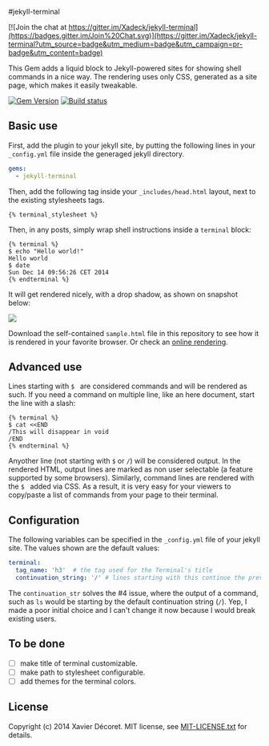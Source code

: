 #jekyll-terminal

[![Join the chat at https://gitter.im/Xadeck/jekyll-terminal](https://badges.gitter.im/Join%20Chat.svg)](https://gitter.im/Xadeck/jekyll-terminal?utm_source=badge&utm_medium=badge&utm_campaign=pr-badge&utm_content=badge)

This Gem adds a liquid block to Jekyll-powered sites for showing
shell commands in a nice way. The rendering uses only CSS, generated as a site page,
which makes it easily tweakable.

[![Gem Version](https://badge.fury.io/rb/jekyll-terminal.svg)](http://badge.fury.io/rb/jekyll-terminal)
[![Build status](https://travis-ci.org/Xadeck/jekyll-terminal.png?branch=master)](https://travis-ci.org/jekyll-terminal/)
## Basic use

First, add the plugin to your jekyll site, by putting the following lines in your `_config.yml` file inside the generaged jekyll directory.
```yaml
gems: 
  - jekyll-terminal
```

Then, add the following tag inside your `_includes/head.html` layout, next to the existing stylesheets tags.

```liquid
{% terminal_stylesheet %}    
```

Then, in any posts, simply wrap shell instructions inside a `terminal` block:

```liquid
{% terminal %}
$ echo "Hello world!"
Hello world
$ date
Sun Dec 14 09:56:26 CET 2014
{% endterminal %}
```

It will get rendered nicely, with a drop shadow, as shown on snapshot below:

![](https://github.com/Xadeck/jekyll-terminal/blob/master/screenshot.png)

Download the self-contained `sample.html` file in this repository to see how it is rendered in your favorite browser. Or check an [online rendering](http://htmlpreview.github.io/?https://github.com/Xadeck/jekyll-terminal/blob/master/sample.html).

## Advanced use
Lines starting with `$ ` are considered commands and will be rendered as such. If you need a command on multiple line, like an here document, start the line with a slash:

```liquid
{% terminal %}
$ cat <<END
/This will disappear in void
/END
{% endterminal %}
```

Anyother line (not starting with `$` or `/`) will be considered output. In the rendered HTML, output lines are marked as non user selectable (a feature supported by some browsers). Similarly, command lines are rendered with the `$ ` added via CSS. As a result, it is very easy for your viewers to copy/paste a list of commands from your page to their terminal.

## Configuration

The following variables can be specified in the `_config.yml` file of your jekyll site. 
The values shown are the default values:

```yaml
terminal:
  tag_name: 'h3'  # the tag used for the Terminal's title
  continuation_string: '/' # lines starting with this continue the previous $ line_
```
The `continuation_str` solves the #4 issue, where the output of a command, such as `ls` would be starting by the default continuation string (`/`). Yep, I made a poor initial choice and I can't change it now because I would break existing users.


## To be done

- [ ] make title of terminal customizable.
- [ ] make path to stylesheet configurable.
- [ ] add themes for the terminal colors.

## License
Copyright (c) 2014 Xavier Décoret. MIT license, see [MIT-LICENSE.txt] for details.

[MIT-LICENSE.txt]: https://github.com/bhollis/maruku/blob/master/MIT-LICENSE.txt
